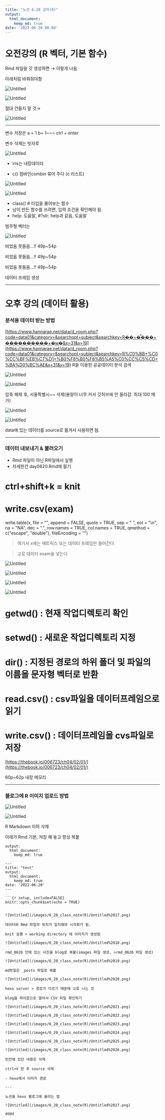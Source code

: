 ```yaml
---
title: "노션 6.20 강의(R)"
output:
  html_document:
    keep_md: true
date: '2022-06-20 00:00'
---
```

# 오전강의 (R 벡터, 기본 함수)

Rmd 파일을 갓 생성하면 → 이렇게 나옴

아래처럼 바꿔줘야함

![Untitled](/images/6_20_class_note(R)/Untitled.png)

![Untitled](/images/6_20_class_note(R)/Untitled%201.png)

절대 건들지 말 것→

![Untitled](/images/6_20_class_note(R)/Untitled%202.png)

---

변수 저장은 a = 1 b= 1~~~ ctrl + enter

변수 삭제는 빗자루

![Untitled](/images/6_20_class_note(R)/Untitled%203.png)

- iris는 내장데이터

- c() 컴바인combin 묶어 주다 (c 리스트)

![Untitled](/images/6_20_class_note(R)/Untitled%204.png)

![Untitled](/images/6_20_class_note(R)/Untitled%205.png)

- class() # 타입을 물어보는 함수
- 남이 만든 함수를 쓰려면, 입력 조건을 확인해야 됨.
- help: 도움말,  #?str: help과 같음, 도움말

범주형 벡터는 

![Untitled](/images/6_20_class_note(R)/Untitled%206.png)

비었음 못들음…!! 49p~54p

비었음 못들음…!! 49p~54p

비었음 못들음…!! 49p~54p

데이터 프레임 생성

---

# 오후 강의 (데이터 활용)

### 분석용 데이터 받는 방법

[https://www.hannarae.net/data/d_room.php?code=data01&category=&searchopt=subject&searchkey=R��+�̿���+����������+�м�&x=31&y=19](https://www.hannarae.net/data/d_room.php?code=data01&category=&searchopt=subject&searchkey=R%C0%BB+%C0%CC%BF%EB%C7%D1+%B0%F8%B0%F8%B5%A5%C0%CC%C5%CD+%BA%D0%BC%AE&x=31&y=19)    R을 이용한 공공데이터 분석 검색

![Untitled](/images/6_20_class_note(R)/Untitled%207.png)

![Untitled](/images/6_20_class_note(R)/Untitled%208.png)

압축 해제 후, 서울특별시~~ 삭제(용량이 너무 커서 깃허브에 안 올라감. 최대 100 메가)

![Untitled](/images/6_20_class_note(R)/Untitled%209.png)

![Untitled](/images/6_20_class_note(R)/Untitled%2010.png)

data에 있는 데이터를 source로 옮겨서 사용하면 됨.

---

### 데이터 내보내기 & 불러오기

- Rmd 파일이 아닌 R파일에서 실행
- 자세한건 day0620.Rmd에 필기

# ctrl+shift+k = knit

# write.csv(exam)

write.table(x, file = "", append = FALSE, quote = TRUE, sep = " ",
eol = "\n", na = "NA", dec = ".", row.names = TRUE,
col.names = TRUE, qmethod = c("escape", "double"),
fileEncoding = "")

>여기서 x에는 매트릭스 또는 데이터 프레임만 들어간다.

>고로 데이터 exam을 넣는다

![Untitled](/images/6_20_class_note(R)/Untitled%2011.png)

![Untitled](/images/6_20_class_note(R)/Untitled%2012.png)

![Untitled](/images/6_20_class_note(R)/Untitled%2013.png)

![Untitled](/images/6_20_class_note(R)/Untitled%2014.png)

# getwd() : 현재 작업디렉토리 확인

# setwd()  : 새로운 작업디렉토리 지정

# dir() : 지정된 경로의 하위 폴더 및 파일의 이름을 문자형 벡터로 반환

# read.csv() : csv파일을 데이터프레임으로 읽기

# write.csv() : 데이터프레임을 cvs파일로 저장

[https://thebook.io/006723/ch04/02/01/](https://thebook.io/006723/ch04/02/01/)

60p~62p 내장 메모리

---

### 블로그에 R 이미지 업로드 방법

![Untitled](/images/6_20_class_note(R)/Untitled%2015.png)

![Untitled](/images/6_20_class_note(R)/Untitled%2016.png)

R Markdown 이하 삭제

아래가 Rmd 기본, 저장 해 놓고 항상 복붙

```
output:
  html_document:
    keep_md: true
```

```
---
title: "test"
output:
  html_document:
    keep_md: true
date: '2022-06-20'
---

```{r setup, include=FALSE}
knitr::opts_chunk$set(echo = TRUE)
```
```

![Untitled](/images/6_20_class_note(R)/Untitled%2017.png)

데이터와 Rmd 파일의 위치가 일치해야 시각화가 됨.

knit 실행 > working directory 에 이미지가 생성됨

![Untitled](/images/6_20_class_note(R)/Untitled%2018.png)

rmd_0620 안에 있는 사진을 blog로 복붙(images 파일 생성, >rmd_0620 파일 생성)

![Untitled](/images/6_20_class_note(R)/Untitled%2019.png)

md파일은 _posts 파일로 복붙

![Untitled](/images/6_20_class_note(R)/Untitled%2020.png)

hexo server > 경로가 다르기 때문에 오류 나는 것

blog을 파이참으로 열어서 CSV 파일 확인하기

![Untitled](/images/6_20_class_note(R)/Untitled%2021.png)

![Untitled](/images/6_20_class_note(R)/Untitled%2022.png)

![Untitled](/images/6_20_class_note(R)/Untitled%2023.png)

![Untitled](/images/6_20_class_note(R)/Untitled%2024.png)

![Untitled](/images/6_20_class_note(R)/Untitled%2025.png)

![Untitled](/images/6_20_class_note(R)/Untitled%2026.png)

빈칸에 있던 내용은 삭제

ctrl+V 한 후 source 삭제

- hexo에서 이미지 경로

---

노션을 hexo 블로그에 올리는 법

![Untitled](/images/6_20_class_note(R)/Untitled%2027.png)

dddd